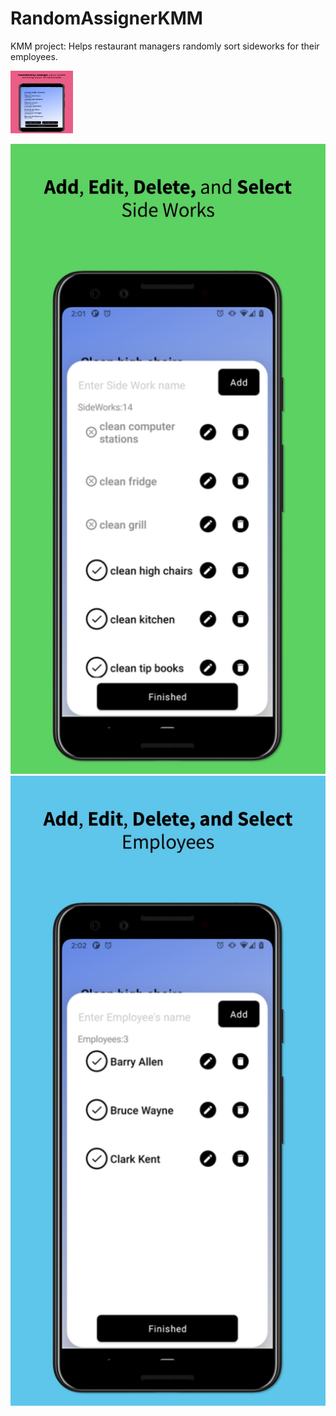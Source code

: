 # RandomAssignerKMM
KMM project: Helps restaurant managers randomly sort sideworks for their employees.


<img src=/screenshot1.jpeg alt="alt text" width="100" height="100">
 
![Screenshot](/screenshot2.jpeg)
![Screenshot](/screenshot3.jpeg)

